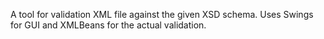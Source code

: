 A tool for validation XML file against the given XSD schema.
Uses Swings for GUI and XMLBeans for the actual validation.

